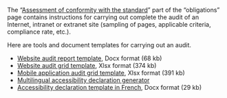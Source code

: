 The “[Assessment of conformity with the standard](../obligations.html#Assessment-of-compliance-with-the-reference-standard)” part of the “obligations” page contains instructions for carrying out complete the audit of an Internet, intranet or extranet site (sampling of pages, applicable criteria, compliance rate, etc.).

Here are tools and document templates for carrying out an audit.
* [Website audit report template](../raweb1/files/raweb1-lu-modele-rapport-audit.docx), Docx format (68 kb)
* [Website audit grid template](../raweb1/files/raweb1-lu-modele-grille-audit.xlsx), Xlsx format (374 kb)
* [Mobile application audit grid template](../files/modele-grile-audit-appli-mobiles.xlsx), Xlsx format (391 kb)
* [Multilingual accessibility declaration generator](./decla.html)
* [Accessibility declaration template in French](../files/template-decla-fr.docx), Docx format (29 kb)
